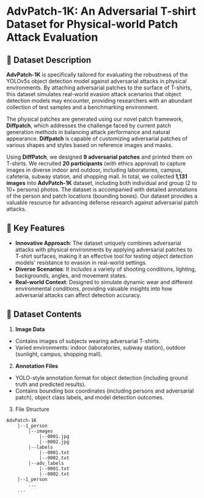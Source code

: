 # AdvPatch-1K: An Adversarial T-shirt Dataset for Physical-world Patch Attack Evaluation

## 📌 Dataset Description

**AdvPatch-1K** is specifically tailored for evaluating the robustness of the YOLOv5s object detection model against adversarial attacks in physical environments. By attaching adversarial patches to the surface of T-shirts, this dataset simulates real-world evasion attack scenarios that object detection models may encounter, providing researchers with an abundant collection of test samples and a benchmarking environment.

The physical patches are generated using our novel patch framework, **Diffpatch**, which addresses the challenge faced by current patch generation methods in balancing attack performance and natural appearance. **Diffpatch** is capable of customizing adversarial patches of various shapes and styles based on reference images and masks.

Using **DiffPatch**, we designed **9 adversarial patches** and printed them on T-shirts. We recruited **20 participants** (with ethics approval) to capture images in diverse indoor and outdoor, including laboratories, campus, cafeteria, subway station, and shopping mall. In total, we collected **1,131 images** into **AdvPatch-1K** dataset, including both individual and group (2 to 10+ persons) photos. The dataset is accompanied with detailed annotations of the person and patch locations (bounding boxes). Our dataset provides a valuable resource for advancing defense research against adversarial patch attacks.

## 🎯 Key Features

* **Innovative Approach**: The dataset uniquely combines adversarial attacks with physical environments by applying adversarial patches to T-shirt surfaces, making it an effective tool for testing object detection models' resistance to evasion in real-world settings.
* **Diverse Scenarios**: It includes a variety of shooting conditions, lighting, backgrounds, angles, and movement states.
* **Real-world Context**: Designed to simulate dynamic wear and different environmental conditions, providing valuable insights into how adversarial attacks can affect detection accuracy.

## 📂 Dataset Contents

1. **Image Data**

* Contains images of subjects wearing adversarial T-shirts.
* Varied environments: indoor (laboratories, subway station), outdoor (sunlight, campus, shopping mall).

2. **Annotation Files**

* YOLO-style annotation format for object detection (including ground truth and predicted results).
* Contains bounding box coordinates (including persons and adversarial patch), object class labels, and model detection outcomes.

3. File Structure

```
AdvPatch-1K
    |--1_person
        |--images
            |--0001.jpg
            |--0002.jpg
        |--labels
            |--0001.txt
            |--0002.txt
        |--adv_labels
            |--0001.txt
            |--0002.txt      
    |--1_person
        ...
    ...
```

